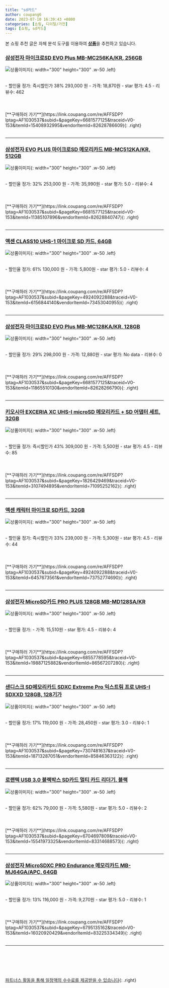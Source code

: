 ```yaml
---
title: "sd카드"
author: coupang6
date: 2023-07-10 16:39:43 +0800
categories: [쇼핑, 디이털/가전]
tags: [쇼핑, sd카드]
---
```


본 쇼핑 추천 글은 자체 분석 도구를 이용하여 [**상품**](https://link.coupang.com/a/bao1ui)을 추천하고 있습니다.

### [삼성전자 마이크로SD EVO Plus MB-MC256KA/KR, 256GB](https://link.coupang.com/re/AFFSDP?lptag=AF1030537&subid=&pageKey=6681577125&traceid=V0-153&itemId=15408932995&vendorItemId=82628786609)

![상품이미지](https://thumbnail6.coupangcdn.com/thumbnails/remote/230x230ex/image/vendor_inventory/75ee/7502e21fb53caa302f97974ae14bfe9ba235b58ef441d677d509c0e95def.png){: width="300" height="300" .w-50 .left}


<br>
- 할인율 정가: 즉시할인가 38%  293,000   원
- 가격: 18,870원
- star 평가: 4.5
- 리뷰수: 462
<br>
<br>
<br>
<br>
[**구매하러 가기**](https://link.coupang.com/re/AFFSDP?lptag=AF1030537&subid=&pageKey=6681577125&traceid=V0-153&itemId=15408932995&vendorItemId=82628786609){: .right}
<br>
<br>

---

### [삼성전자 EVO PLUS 마이크로SD 메모리카드 MB-MC512KA/KR, 512GB](https://link.coupang.com/re/AFFSDP?lptag=AF1030537&subid=&pageKey=6681577125&traceid=V0-153&itemId=11385107896&vendorItemId=82628840747)

![상품이미지](https://thumbnail7.coupangcdn.com/thumbnails/remote/230x230ex/image/vendor_inventory/15b3/bcd2f0ce9b59e71e268e7a19a59697882641f527c5d1df8a4494dc22c62d.png){: width="300" height="300" .w-50 .left}


<br>
- 할인율 정가: 32%  253,000   원
- 가격: 35,990원
- star 평가: 5.0
- 리뷰수: 4
<br>
<br>
<br>
<br>
[**구매하러 가기**](https://link.coupang.com/re/AFFSDP?lptag=AF1030537&subid=&pageKey=6681577125&traceid=V0-153&itemId=11385107896&vendorItemId=82628840747){: .right}
<br>
<br>

---

### [액센 CLASS10 UHS-1 마이크로 SD 카드, 64GB](https://link.coupang.com/re/AFFSDP?lptag=AF1030537&subid=&pageKey=4924092288&traceid=V0-153&itemId=6156844140&vendorItemId=73453040955)

![상품이미지](https://thumbnail9.coupangcdn.com/thumbnails/remote/230x230ex/image/retail/images/1244194993904136-8432b1d2-5341-4ad7-83f0-47e0abdcbb7b.jpg){: width="300" height="300" .w-50 .left}


<br>
- 할인율 정가: 61%  130,000   원
- 가격: 5,800원
- star 평가: 5.0
- 리뷰수: 4
<br>
<br>
<br>
<br>
[**구매하러 가기**](https://link.coupang.com/re/AFFSDP?lptag=AF1030537&subid=&pageKey=4924092288&traceid=V0-153&itemId=6156844140&vendorItemId=73453040955){: .right}
<br>
<br>

---

### [삼성전자 마이크로SD EVO Plus MB-MC128KA/KR, 128GB](https://link.coupang.com/re/AFFSDP?lptag=AF1030537&subid=&pageKey=6681577125&traceid=V0-153&itemId=11865510130&vendorItemId=82628266790)

![상품이미지](https://thumbnail8.coupangcdn.com/thumbnails/remote/230x230ex/image/vendor_inventory/b11f/1e7bb8d3a359126b89e6c5311acc6237ab960c9306ea3e9a12d69d5bad8b.jpg){: width="300" height="300" .w-50 .left}


<br>
- 할인율 정가: 29%  298,000   원
- 가격: 12,880원
- star 평가: No data
- 리뷰수: 0
<br>
<br>
<br>
<br>
[**구매하러 가기**](https://link.coupang.com/re/AFFSDP?lptag=AF1030537&subid=&pageKey=6681577125&traceid=V0-153&itemId=11865510130&vendorItemId=82628266790){: .right}
<br>
<br>

---

### [키오시아 EXCERIA XC UHS-I microSD 메모리카드 + SD 어댑터 세트, 32GB](https://link.coupang.com/re/AFFSDP?lptag=AF1030537&subid=&pageKey=1826429469&traceid=V0-153&itemId=3107494895&vendorItemId=71095252162)

![상품이미지](https://thumbnail8.coupangcdn.com/thumbnails/remote/230x230ex/image/retail/images/201155927296414-229be5da-5810-4e9e-aa69-d5749ef53518.jpg){: width="300" height="300" .w-50 .left}


<br>
- 할인율 정가: 즉시할인가 43%  309,000   원
- 가격: 5,500원
- star 평가: 4.5
- 리뷰수: 85
<br>
<br>
<br>
<br>
[**구매하러 가기**](https://link.coupang.com/re/AFFSDP?lptag=AF1030537&subid=&pageKey=1826429469&traceid=V0-153&itemId=3107494895&vendorItemId=71095252162){: .right}
<br>
<br>

---

### [액센 캐릭터 마이크로 SD카드, 32GB](https://link.coupang.com/re/AFFSDP?lptag=AF1030537&subid=&pageKey=4924092288&traceid=V0-153&itemId=6457673561&vendorItemId=73752774690)

![상품이미지](https://thumbnail10.coupangcdn.com/thumbnails/remote/230x230ex/image/retail/images/1676785810355383-d4d240b9-55a9-4951-a551-e188de75cf6a.jpg){: width="300" height="300" .w-50 .left}


<br>
- 할인율 정가: 즉시할인가 33%  239,000   원
- 가격: 5,300원
- star 평가: 4.5
- 리뷰수: 44
<br>
<br>
<br>
<br>
[**구매하러 가기**](https://link.coupang.com/re/AFFSDP?lptag=AF1030537&subid=&pageKey=4924092288&traceid=V0-153&itemId=6457673561&vendorItemId=73752774690){: .right}
<br>
<br>

---

### [삼성전자 MicroSD카드 PRO PLUS 128GB MB-MD128SA/KR](https://link.coupang.com/re/AFFSDP?lptag=AF1030537&subid=&pageKey=6855778595&traceid=V0-153&itemId=19887125882&vendorItemId=86567207280)

![상품이미지](https://thumbnail10.coupangcdn.com/thumbnails/remote/230x230ex/image/vendor_inventory/3733/de76b0bb8e7894708e6dd30697773c4d4ace8f28ce4945536db239057604.png){: width="300" height="300" .w-50 .left}


<br>
- 할인율 정가: 
- 가격: 15,510원
- star 평가: 4.5
- 리뷰수: 4
<br>
<br>
<br>
<br>
[**구매하러 가기**](https://link.coupang.com/re/AFFSDP?lptag=AF1030537&subid=&pageKey=6855778595&traceid=V0-153&itemId=19887125882&vendorItemId=86567207280){: .right}
<br>
<br>

---

### [샌디스크 SD메모리카드 SDXC Extreme Pro 익스트림 프로 UHS-I SDXXD 128GB, 128기가](https://link.coupang.com/re/AFFSDP?lptag=AF1030537&subid=&pageKey=7307481637&traceid=V0-153&itemId=18713287051&vendorItemId=85846363122)

![상품이미지](https://thumbnail9.coupangcdn.com/thumbnails/remote/230x230ex/image/vendor_inventory/7fcb/63a79f24b3f2db763d10f43632030311c7bbf432bc8a27e678d154029b8f.jpg){: width="300" height="300" .w-50 .left}


<br>
- 할인율 정가: 17%  119,000   원
- 가격: 28,450원
- star 평가: 3.0
- 리뷰수: 1
<br>
<br>
<br>
<br>
[**구매하러 가기**](https://link.coupang.com/re/AFFSDP?lptag=AF1030537&subid=&pageKey=7307481637&traceid=V0-153&itemId=18713287051&vendorItemId=85846363122){: .right}
<br>
<br>

---

### [로랜텍 USB 3.0 블랙박스 SD카드 멀티 카드 리더기, 블랙](https://link.coupang.com/re/AFFSDP?lptag=AF1030537&subid=&pageKey=6704697809&traceid=V0-153&itemId=15541973325&vendorItemId=83314688573)

![상품이미지](https://thumbnail10.coupangcdn.com/thumbnails/remote/230x230ex/image/retail/images/5020544994896152-16a98c93-daab-4d62-829b-9f4cd7503d51.jpg){: width="300" height="300" .w-50 .left}


<br>
- 할인율 정가: 62%  79,000   원
- 가격: 5,580원
- star 평가: 5.0
- 리뷰수: 2
<br>
<br>
<br>
<br>
[**구매하러 가기**](https://link.coupang.com/re/AFFSDP?lptag=AF1030537&subid=&pageKey=6704697809&traceid=V0-153&itemId=15541973325&vendorItemId=83314688573){: .right}
<br>
<br>

---

### [삼성전자 MicroSDXC PRO Endurance 메모리카드 MB-MJ64GA/APC, 64GB](https://link.coupang.com/re/AFFSDP?lptag=AF1030537&subid=&pageKey=6795135162&traceid=V0-153&itemId=16020920429&vendorItemId=83225334349)

![상품이미지](https://thumbnail6.coupangcdn.com/thumbnails/remote/230x230ex/image/vendor_inventory/15b5/9be8149657ad61791353a6267fc40479fd3482dea31a71540f06356a9087.jpg){: width="300" height="300" .w-50 .left}


<br>
- 할인율 정가: 13%  116,000   원
- 가격: 9,270원
- star 평가: 5.0
- 리뷰수: 1
<br>
<br>
<br>
<br>
[**구매하러 가기**](https://link.coupang.com/re/AFFSDP?lptag=AF1030537&subid=&pageKey=6795135162&traceid=V0-153&itemId=16020920429&vendorItemId=83225334349){: .right}
<br>
<br>

---
<br><br><br><br><br> [파트너스 활동을 통해 일정액의 수수료를 제공받을 수 있습니다](https://link.coupang.com/a/bao1ui){: .right}